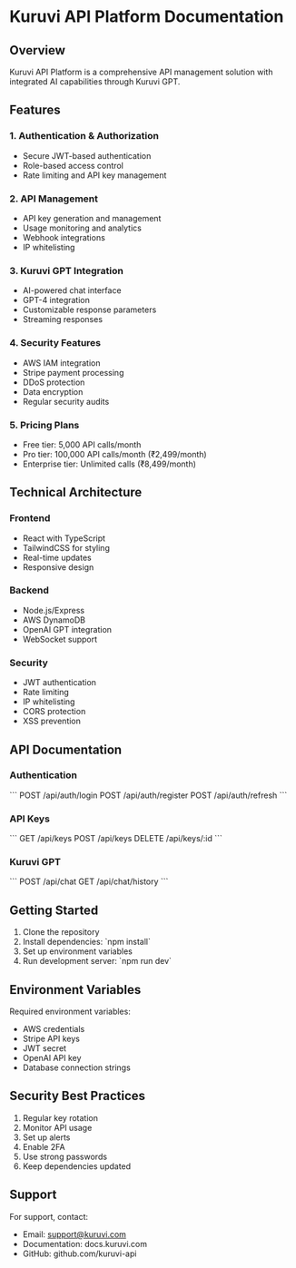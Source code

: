 # Kuruvi API Platform Documentation

## Overview
Kuruvi API Platform is a comprehensive API management solution with integrated AI capabilities through Kuruvi GPT.

## Features

### 1. Authentication & Authorization
- Secure JWT-based authentication
- Role-based access control
- Rate limiting and API key management

### 2. API Management
- API key generation and management
- Usage monitoring and analytics
- Webhook integrations
- IP whitelisting

### 3. Kuruvi GPT Integration
- AI-powered chat interface
- GPT-4 integration
- Customizable response parameters
- Streaming responses

### 4. Security Features
- AWS IAM integration
- Stripe payment processing
- DDoS protection
- Data encryption
- Regular security audits

### 5. Pricing Plans
- Free tier: 5,000 API calls/month
- Pro tier: 100,000 API calls/month (₹2,499/month)
- Enterprise tier: Unlimited calls (₹8,499/month)

## Technical Architecture

### Frontend
- React with TypeScript
- TailwindCSS for styling
- Real-time updates
- Responsive design

### Backend
- Node.js/Express
- AWS DynamoDB
- OpenAI GPT integration
- WebSocket support

### Security
- JWT authentication
- Rate limiting
- IP whitelisting
- CORS protection
- XSS prevention

## API Documentation

### Authentication
\`\`\`
POST /api/auth/login
POST /api/auth/register
POST /api/auth/refresh
\`\`\`

### API Keys
\`\`\`
GET /api/keys
POST /api/keys
DELETE /api/keys/:id
\`\`\`

### Kuruvi GPT
\`\`\`
POST /api/chat
GET /api/chat/history
\`\`\`

## Getting Started

1. Clone the repository
2. Install dependencies: \`npm install\`
3. Set up environment variables
4. Run development server: \`npm run dev\`

## Environment Variables
Required environment variables:
- AWS credentials
- Stripe API keys
- JWT secret
- OpenAI API key
- Database connection strings

## Security Best Practices
1. Regular key rotation
2. Monitor API usage
3. Set up alerts
4. Enable 2FA
5. Use strong passwords
6. Keep dependencies updated

## Support
For support, contact:
- Email: support@kuruvi.com
- Documentation: docs.kuruvi.com
- GitHub: github.com/kuruvi-api